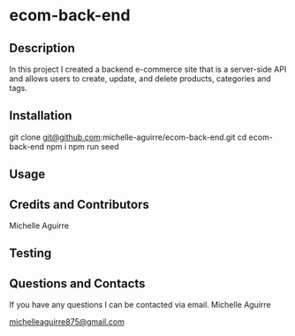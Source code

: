 # ecom-back-end


## Description

In this project I created a backend e-commerce site that is a server-side API and allows users to create, update, and delete products, categories and tags.


## Installation
git clone git@github.com:michelle-aguirre/ecom-back-end.git
cd ecom-back-end
npm i
npm run seed

## Usage

## Credits and Contributors
Michelle Aguirre

## Testing

## Questions and Contacts

If you have any questions I can be contacted via email. 
Michelle Aguirre

[michelleaguirre875@gmail.com](mailto:michelleaguirre875@gmail.com)